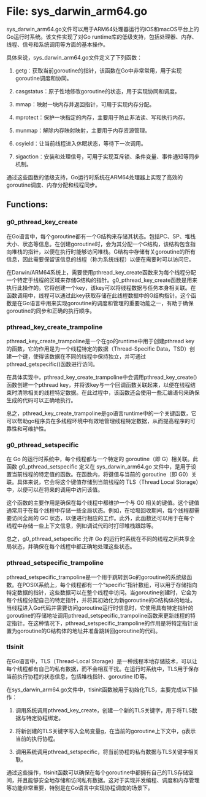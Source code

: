 # File: sys_darwin_arm64.go

sys_darwin_arm64.go文件可以用于ARM64处理器运行的iOS和macOS平台上的Go运行时系统。该文件实现了对Go runtime库的低级支持，包括处理器、内存、线程、信号和系统调用等方面的基本操作。

具体来说，sys_darwin_arm64.go文件定义了下列函数：

1. getg：获取当前goroutine的指针，该函数在Go中非常常用，用于实现goroutine调度和协同。

2. casgstatus：原子性地修改goroutine的状态，用于实现协同和调度。

3. mmap：映射一块内存并返回指针，可用于实现内存分配。

4. mprotect：保护一块指定的内存，主要用于防止非法读、写和执行内存。

5. munmap：解除内存映射映射，主要用于内存资源管理。

6. osyield：让当前线程进入休眠状态，等待下一次调用。

7. sigaction：安装和处理信号，可用于实现互斥锁、条件变量、事件通知等同步机制。

通过这些函数的低级支持，Go运行时系统在ARM64处理器上实现了高效的goroutine调度、内存分配和线程同步。

## Functions:

### g0_pthread_key_create

在Go语言中，每个goroutine都有一个G结构来存储其状态。包括PC、SP、堆栈大小、状态等信息。在创建goroutine时，会为其分配一个G结构，该结构包含指向堆栈的指针，以便在执行时能够访问堆栈。G结构中存储有关goroutine的所有信息，因此需要保留该信息的线程（称为系统线程）以便在需要时可以访问它。

在Darwin/ARM64系统上，需要使用pthread_key_create函数来为每个线程分配一个特定于线程的区域来存储G结构的指针。g0_pthread_key_create函数是用来执行此操作的。它将创建一个key，该key可以将线程数据与任务本身相关联。在函数调用中，线程可以通过此key获取存储在此线程数据中的G结构指针。这个函数是在Go语言中用来实现goroutine的调度和管理的重要功能之一，有助于确保goroutine的同步和正确的执行顺序。



### pthread_key_create_trampoline

pthread_key_create_trampoline是一个在go的runtime中用于创建pthread key的函数，它的作用是为一个线程特定的数据（Thread-Specific Data，TSD）创建一个键，使得该数据在不同的线程中保持独立，并可通过pthread_getspecific()函数进行访问。

在具体实现中，pthread_key_create_trampoline中会调用pthread_key_create()函数创建一个pthread key，并将该key与一个回调函数关联起来，以便在线程结束时清除相关的线程特定数据。在此过程中，该函数还会使用一些汇编语句来确保生成的代码可以正确地执行。

总之，pthread_key_create_trampoline是go语言runtime中的一个关键函数，它可以帮助go程序员在多线程环境中有效地管理线程特定数据，从而提高程序的可靠性和可维护性。



### g0_pthread_setspecific

在 Go 的运行时系统中，每个线程都与一个特定的 goroutine（即 G）相关联。此函数 g0_pthread_setspecific 定义在 sys_darwin_arm64.go 文件中，是用于设置当前线程的特定值的函数。在函数内，将键值与当前的 goroutine（即 G0）关联。具体来说，它会将这个键值存储到当前线程的 TLS（Thread Local Storage）中，以便可以在将来的调用中访问该值。

这个函数的主要作用是确保在每个线程中都维护一个与 G0 相关的键值。这个键值通常用于在每个线程中存储一些全局状态。例如，在垃圾回收期间，每个线程都需要访问全局的 GC 状态，以便进行相应的工作。此外，此函数还可以用于在每个线程中存储一些上下文信息，例如调试代码时打印堆栈跟踪等。

总之，g0_pthread_setspecific 允许 Go 的运行时系统在不同的线程之间共享全局状态，并确保在每个线程中都正确地处理这些状态。



### pthread_setspecific_trampoline

pthread_setspecific_trampoline是一个用于跳转到Go的goroutine的系统级函数。在POSIX系统上，每个线程都有一个“specific”指针数组，可以用于存储指向特定数据的指针，这些数据可以在整个线程中访问。当goroutine创建时，它会为每个线程分配自己的特定指针，并将其初始化为新goroutine的G结构体的地址。当线程进入Go代码并需要访问goroutine运行时信息时，它使用具有特定指针的goroutine的存储地址调用pthread_setspecific_trampoline函数来更新线程的特定指针。在这种情况下，pthread_setspecific_trampoline的作用是将特定指针设置为goroutine的G结构体的地址并准备跳转回goroutine的代码。



### tlsinit

在Go语言中，TLS（Thread-Local Storage）是一种线程本地存储技术，可以让每个线程都有自己的私有数据，而不会相互干扰。在运行时系统中，TLS用于保存当前执行协程的状态信息，包括堆栈指针、goroutine ID等。

在sys_darwin_arm64.go文件中，tlsinit函数被用于初始化TLS，主要完成以下操作：

1. 调用系统调用pthread_key_create，创建一个新的TLS关键字，用于将TLS数据与特定协程绑定。

2. 将新创建的TLS关键字写入全局变量g，在当前的goroutine上下文中，g表示当前的执行协程。

3. 调用系统调用pthread_setspecific，将当前协程的私有数据与TLS关键字相关联。

通过这些操作，tlsinit函数可以确保在每个goroutine中都拥有自己的TLS存储空间，并且能够安全地存储和访问私有数据。这对于实现并发编程、调度和内存管理等功能非常重要，特别是在Go语言中实现协程调度的场景下。



